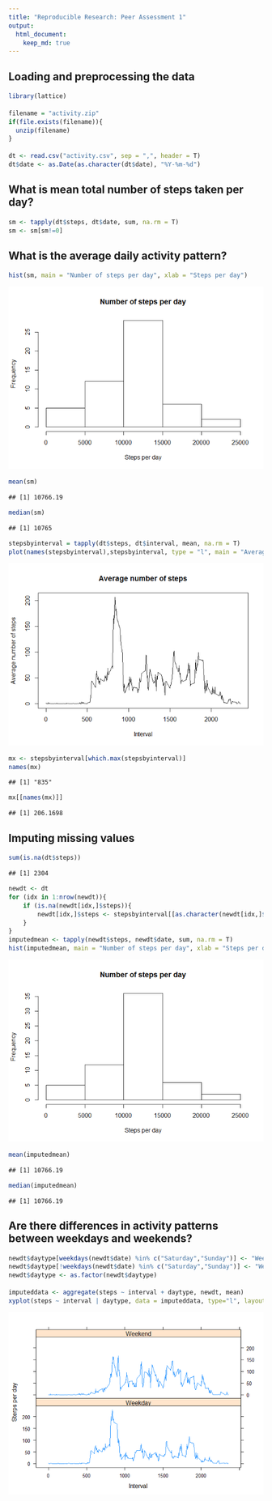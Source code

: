 ```yaml
---
title: "Reproducible Research: Peer Assessment 1"
output: 
  html_document:
    keep_md: true
---
```



## Loading and preprocessing the data

```r
library(lattice)

filename = "activity.zip"
if(file.exists(filename)){
  unzip(filename)
}

dt <- read.csv("activity.csv", sep = ",", header = T)
dt$date <- as.Date(as.character(dt$date), "%Y-%m-%d")
```


## What is mean total number of steps taken per day?

```r
sm <- tapply(dt$steps, dt$date, sum, na.rm = T)
sm <- sm[sm!=0]
```


## What is the average daily activity pattern?

```r
hist(sm, main = "Number of steps per day", xlab = "Steps per day")
```

![](PA1_template_files/figure-html/unnamed-chunk-3-1.png)<!-- -->

```r
mean(sm)
```

```
## [1] 10766.19
```

```r
median(sm)
```

```
## [1] 10765
```

```r
stepsbyinterval = tapply(dt$steps, dt$interval, mean, na.rm = T)
plot(names(stepsbyinterval),stepsbyinterval, type = "l", main = "Average number of steps", xlab = "Interval", ylab = "Average number of steps")
```

![](PA1_template_files/figure-html/unnamed-chunk-3-2.png)<!-- -->

```r
mx <- stepsbyinterval[which.max(stepsbyinterval)]
names(mx)
```

```
## [1] "835"
```

```r
mx[[names(mx)]]
```

```
## [1] 206.1698
```

## Imputing missing values

```r
sum(is.na(dt$steps))
```

```
## [1] 2304
```

```r
newdt <- dt
for (idx in 1:nrow(newdt)){
    if (is.na(newdt[idx,]$steps)){
        newdt[idx,]$steps <- stepsbyinterval[[as.character(newdt[idx,]$interval)]]
    }
}
imputedmean <- tapply(newdt$steps, newdt$date, sum, na.rm = T)
hist(imputedmean, main = "Number of steps per day", xlab = "Steps per day")
```

![](PA1_template_files/figure-html/unnamed-chunk-4-1.png)<!-- -->

```r
mean(imputedmean)
```

```
## [1] 10766.19
```

```r
median(imputedmean)
```

```
## [1] 10766.19
```
## Are there differences in activity patterns between weekdays and weekends?

```r
newdt$daytype[weekdays(newdt$date) %in% c("Saturday","Sunday")] <- "Weekend"
newdt$daytype[!weekdays(newdt$date) %in% c("Saturday","Sunday")] <- "Weekday"
newdt$daytype <- as.factor(newdt$daytype)

imputeddata <- aggregate(steps ~ interval + daytype, newdt, mean)
xyplot(steps ~ interval | daytype, data = imputeddata, type="l", layout=c(1,2), xlab="Interval", ylab="Sterps per day")
```

![](PA1_template_files/figure-html/unnamed-chunk-5-1.png)<!-- -->
